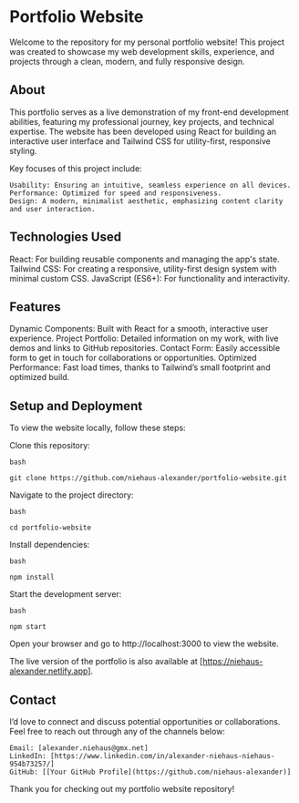 # Portfolio Website

Welcome to the repository for my personal portfolio website! This project was created to showcase my web development skills, experience, and projects through a clean, modern, and fully responsive design.

## About

This portfolio serves as a live demonstration of my front-end development abilities, featuring my professional journey, key projects, and technical expertise. The website has been developed using React for building an interactive user interface and Tailwind CSS for utility-first, responsive styling.

Key focuses of this project include:

    Usability: Ensuring an intuitive, seamless experience on all devices.
    Performance: Optimized for speed and responsiveness.
    Design: A modern, minimalist aesthetic, emphasizing content clarity and user interaction.

 ## Technologies Used

React: For building reusable components and managing the app's state.
Tailwind CSS: For creating a responsive, utility-first design system with minimal custom CSS.
JavaScript (ES6+): For functionality and interactivity.

## Features

   
Dynamic Components: Built with React for a smooth, interactive user experience.
Project Portfolio: Detailed information on my work, with live demos and links to GitHub repositories.
Contact Form: Easily accessible form to get in touch for collaborations or opportunities.
Optimized Performance: Fast load times, thanks to Tailwind’s small footprint and optimized build.

## Setup and Deployment

To view the website locally, follow these steps:

Clone this repository:

    bash

    git clone https://github.com/niehaus-alexander/portfolio-website.git

Navigate to the project directory:

    bash

    cd portfolio-website

Install dependencies:

    bash

    npm install

Start the development server:

    bash

    npm start

Open your browser and go to http://localhost:3000 to view the website.

The live version of the portfolio is also available at [https://niehaus-alexander.netlify.app].

## Contact

I’d love to connect and discuss potential opportunities or collaborations. Feel free to reach out through any of the channels below:

    Email: [alexander.niehaus@gmx.net]
    LinkedIn: [https://www.linkedin.com/in/alexander-niehaus-niehaus-954b73257/]
    GitHub: [[Your GitHub Profile](https://github.com/niehaus-alexander)]

Thank you for checking out my portfolio website repository!
